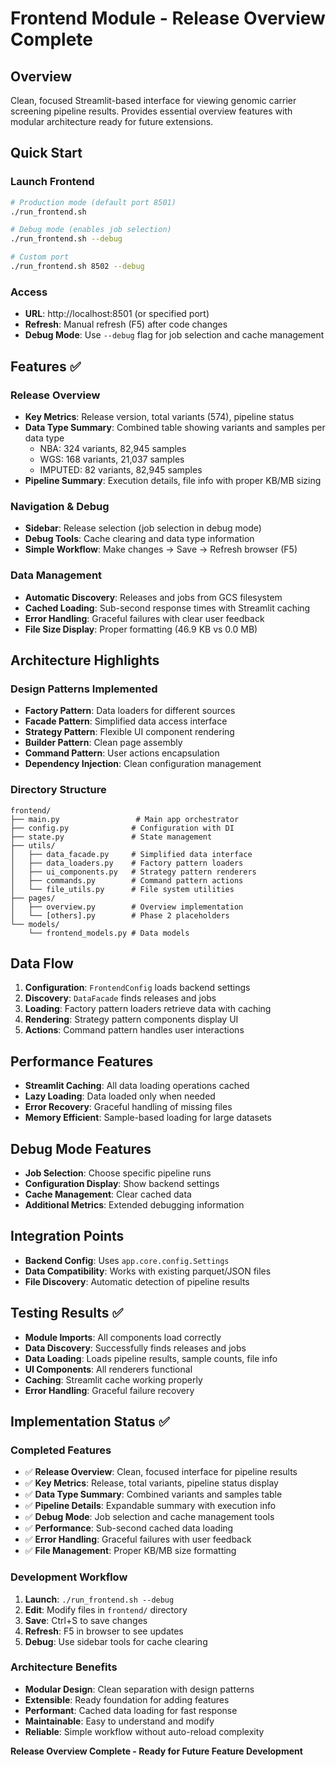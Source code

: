 # Frontend Module - Release Overview Complete

## Overview
Clean, focused Streamlit-based interface for viewing genomic carrier screening pipeline results. Provides essential overview features with modular architecture ready for future extensions.

## Quick Start

### Launch Frontend
```bash
# Production mode (default port 8501)
./run_frontend.sh

# Debug mode (enables job selection)
./run_frontend.sh --debug

# Custom port
./run_frontend.sh 8502 --debug
```

### Access
- **URL**: http://localhost:8501 (or specified port)
- **Refresh**: Manual refresh (F5) after code changes
- **Debug Mode**: Use `--debug` flag for job selection and cache management

## Features ✅

### Release Overview
- **Key Metrics**: Release version, total variants (574), pipeline status
- **Data Type Summary**: Combined table showing variants and samples per data type
  - NBA: 324 variants, 82,945 samples
  - WGS: 168 variants, 21,037 samples
  - IMPUTED: 82 variants, 82,945 samples
- **Pipeline Summary**: Execution details, file info with proper KB/MB sizing

### Navigation & Debug
- **Sidebar**: Release selection (job selection in debug mode)
- **Debug Tools**: Cache clearing and data type information
- **Simple Workflow**: Make changes → Save → Refresh browser (F5)

### Data Management
- **Automatic Discovery**: Releases and jobs from GCS filesystem
- **Cached Loading**: Sub-second response times with Streamlit caching
- **Error Handling**: Graceful failures with clear user feedback
- **File Size Display**: Proper formatting (46.9 KB vs 0.0 MB)

## Architecture Highlights

### Design Patterns Implemented
- **Factory Pattern**: Data loaders for different sources
- **Facade Pattern**: Simplified data access interface
- **Strategy Pattern**: Flexible UI component rendering
- **Builder Pattern**: Clean page assembly
- **Command Pattern**: User actions encapsulation
- **Dependency Injection**: Clean configuration management

### Directory Structure
```
frontend/
├── main.py                 # Main app orchestrator
├── config.py              # Configuration with DI
├── state.py               # State management
├── utils/
│   ├── data_facade.py     # Simplified data interface
│   ├── data_loaders.py    # Factory pattern loaders
│   ├── ui_components.py   # Strategy pattern renderers
│   ├── commands.py        # Command pattern actions
│   └── file_utils.py      # File system utilities
├── pages/
│   ├── overview.py        # Overview implementation
│   └── [others].py        # Phase 2 placeholders
└── models/
    └── frontend_models.py # Data models
```

## Data Flow

1. **Configuration**: `FrontendConfig` loads backend settings
2. **Discovery**: `DataFacade` finds releases and jobs
3. **Loading**: Factory pattern loaders retrieve data with caching
4. **Rendering**: Strategy pattern components display UI
5. **Actions**: Command pattern handles user interactions

## Performance Features

- **Streamlit Caching**: All data loading operations cached
- **Lazy Loading**: Data loaded only when needed
- **Error Recovery**: Graceful handling of missing files
- **Memory Efficient**: Sample-based loading for large datasets

## Debug Mode Features

- **Job Selection**: Choose specific pipeline runs
- **Configuration Display**: Show backend settings
- **Cache Management**: Clear cached data
- **Additional Metrics**: Extended debugging information

## Integration Points

- **Backend Config**: Uses `app.core.config.Settings`
- **Data Compatibility**: Works with existing parquet/JSON files
- **File Discovery**: Automatic detection of pipeline results

## Testing Results ✅

- **Module Imports**: All components load correctly
- **Data Discovery**: Successfully finds releases and jobs
- **Data Loading**: Loads pipeline results, sample counts, file info
- **UI Components**: All renderers functional
- **Caching**: Streamlit cache working properly
- **Error Handling**: Graceful failure recovery

## Implementation Status ✅

### **Completed Features**
- ✅ **Release Overview**: Clean, focused interface for pipeline results
- ✅ **Key Metrics**: Release, total variants, pipeline status display
- ✅ **Data Type Summary**: Combined variants and samples table
- ✅ **Pipeline Details**: Expandable summary with execution info
- ✅ **Debug Mode**: Job selection and cache management tools
- ✅ **Performance**: Sub-second cached data loading
- ✅ **Error Handling**: Graceful failures with user feedback
- ✅ **File Management**: Proper KB/MB size formatting

### **Development Workflow**
1. **Launch**: `./run_frontend.sh --debug`
2. **Edit**: Modify files in `frontend/` directory
3. **Save**: Ctrl+S to save changes
4. **Refresh**: F5 in browser to see updates
5. **Debug**: Use sidebar tools for cache clearing

### **Architecture Benefits**
- **Modular Design**: Clean separation with design patterns
- **Extensible**: Ready foundation for adding features
- **Performant**: Cached data loading for fast response
- **Maintainable**: Easy to understand and modify
- **Reliable**: Simple workflow without auto-reload complexity

**Release Overview Complete - Ready for Future Feature Development**